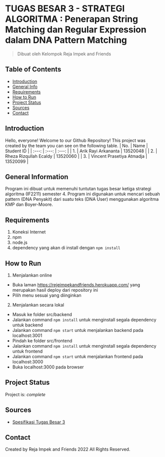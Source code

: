 # TUGAS BESAR 3 -  STRATEGI ALGORITMA : Penerapan String Matching dan Regular Expression dalam DNA Pattern Matching
> Dibuat oleh Kelompok Reja Impek and Friends


## Table of Contents
* [Introduction](#introduction)
* [General Info](#general-information)
* [Requirements](#requirements)
* [How to Run](#how-to-run)
* [Project Status](#project-status)
* [Sources](#sources)
* [Contact](#contact)

  
## Introduction
Hello, everyone! Welcome to our Github Repository!
This project was created by the team you can see on the following table.
| No. | Name | Student ID |
| :---: | :---: | :---: |
| 1. | Arik Rayi Arkananta | 13520048 |
| 2. | Rheza Rizqullah Ecaldy | 13520060 | 
| 3. | Vincent Prasetiya Atmadja | 13520099  |

## General Information
Program ini dibuat untuk memenuhi tuntutan tugas besar ketiga strategi algoritma (IF2211) semester 4.
Program ini digunakan untuk mencari sebuah pattern (DNA Penyakit) dari suatu teks (DNA User) menggunakan algoritma KMP dan Boyer-Moore.

## Requirements
1. Koneksi Internet
2. npm
3. node.js
4. dependency yang akan di install dengan `npm install`

## How to Run
1. Menjalankan online
- Buka laman https://rejeimpekandfriends.herokuapp.com/ yang merupakan hasil deploy dari repository ini
- Pilih menu sesuai yang diinginkan
2. Menjalankan secara lokal
- Masuk ke folder src/backend
- Jalankan command `npm install` untuk menginstall segala dependency untuk backend
- Jalankan command `npm start` untuk menjalankan backend pada localhost:3001
- Pindah ke folder src/frontend
- Jalankan command `npm install` untuk menginstall segala dependency untuk frontend
- Jalankan command `npm start` untuk menjalankan frontend pada localhost:3000
- Buka localhost:3000 pada browser

## Project Status
Project is: _complete_

## Sources
- [Spesifikasi Tugas Besar 3](https://informatika.stei.itb.ac.id/~rinaldi.munir/Stmik/2021-2022/Tugas-Besar-3-IF2211-Strategi-Algoritma-2022.pdf)

## Contact
Created by Reja Impek and Friends 2022 All Rights Reserved.
